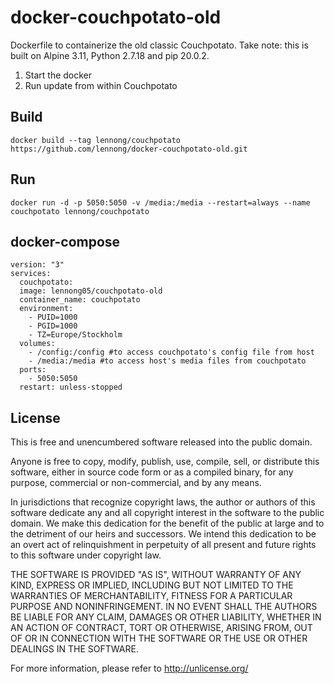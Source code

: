 # docker-couchpotato-old

Dockerfile to containerize the old classic Couchpotato.
Take note: this is built on Alpine 3.11, Python 2.7.18 and pip 20.0.2.

1. Start the docker
2. Run update from within Couchpotato

## Build

    docker build --tag lennong/couchpotato https://github.com/lennong/docker-couchpotato-old.git

## Run

    docker run -d -p 5050:5050 -v /media:/media --restart=always --name couchpotato lennong/couchpotato

## docker-compose

    version: "3"
    services:
      couchpotato:
      image: lennong05/couchpotato-old
      container_name: couchpotato
      environment:
        - PUID=1000
        - PGID=1000
        - TZ=Europe/Stockholm
      volumes:
        - /config:/config #to access couchpotato's config file from host
        - /media:/media #to access host's media files from couchpotato
      ports:
        - 5050:5050
      restart: unless-stopped

## License

This is free and unencumbered software released into the public domain.

Anyone is free to copy, modify, publish, use, compile, sell, or
distribute this software, either in source code form or as a compiled
binary, for any purpose, commercial or non-commercial, and by any
means.

In jurisdictions that recognize copyright laws, the author or authors
of this software dedicate any and all copyright interest in the
software to the public domain. We make this dedication for the benefit
of the public at large and to the detriment of our heirs and
successors. We intend this dedication to be an overt act of
relinquishment in perpetuity of all present and future rights to this
software under copyright law.

THE SOFTWARE IS PROVIDED "AS IS", WITHOUT WARRANTY OF ANY KIND,
EXPRESS OR IMPLIED, INCLUDING BUT NOT LIMITED TO THE WARRANTIES OF
MERCHANTABILITY, FITNESS FOR A PARTICULAR PURPOSE AND NONINFRINGEMENT.
IN NO EVENT SHALL THE AUTHORS BE LIABLE FOR ANY CLAIM, DAMAGES OR
OTHER LIABILITY, WHETHER IN AN ACTION OF CONTRACT, TORT OR OTHERWISE,
ARISING FROM, OUT OF OR IN CONNECTION WITH THE SOFTWARE OR THE USE OR
OTHER DEALINGS IN THE SOFTWARE.

For more information, please refer to <http://unlicense.org/>
